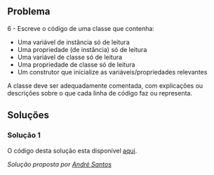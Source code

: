 ## Problema

6 - Escreve o código de uma classe que contenha:

*   Uma variável de instância só de leitura
*   Uma propriedade (de instância) só de leitura
*   Uma variável de classe só de leitura
*   Uma propriedade de classe só de leitura
*   Um construtor que inicialize as variáveis/propriedades relevantes

A classe deve ser adequadamente comentada, com explicações ou descrições sobre
o que cada linha de código faz ou representa.


## Soluções

### Solução 1

O código desta solução esta disponível [aqui](06).

*Solução proposta por [André Santos](https://github.com/Snigy24)*
